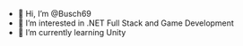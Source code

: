 - 👋 Hi, I’m @Busch69
- 👀 I’m interested in .NET Full Stack and Game Development
- 🌱 I’m currently learning Unity

<!---
Busch69/Busch69 is a ✨ special ✨ repository because its `README.md` (this file) appears on your GitHub profile.
You can click the Preview link to take a look at your changes.
--->

